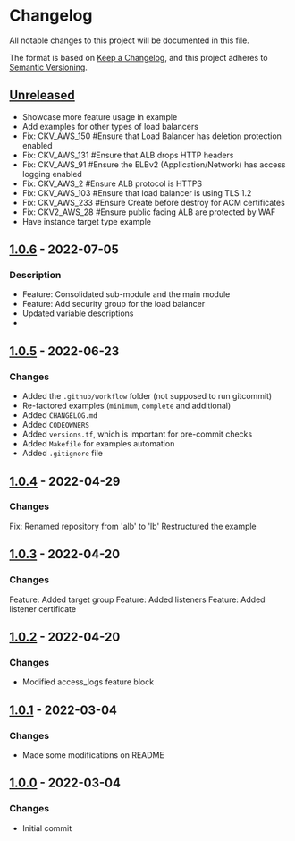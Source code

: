 # Changelog
All notable changes to this project will be documented in this file.

The format is based on [Keep a Changelog](https://keepachangelog.com/en/1.0.0/),
and this project adheres to [Semantic Versioning](https://semver.org/spec/v2.0.0.html).

## [Unreleased]
- Showcase more feature usage in example
- Add examples for other types of load balancers
- Fix: CKV_AWS_150  #Ensure that Load Balancer has deletion protection enabled
- Fix: CKV_AWS_131  #Ensure that ALB drops HTTP headers
- Fix: CKV_AWS_91  #Ensure the ELBv2 (Application/Network) has access logging enabled
- Fix: CKV_AWS_2  #Ensure ALB protocol is HTTPS
- Fix: CKV_AWS_103  #Ensure that load balancer is using TLS 1.2
- Fix: CKV_AWS_233  #Ensure Create before destroy for ACM certificates
- Fix: CKV2_AWS_28  #Ensure public facing ALB are protected by WAF
- Have instance target type example

## [1.0.6] - 2022-07-05
### Description
- Feature: Consolidated sub-module and the main module
- Feature: Add security group for the load balancer
- Updated variable descriptions
-

[1.0.6]: https://github.com/boldlink/terraform-aws-lb/releases/tag/1.0.6

## [1.0.5] - 2022-06-23
### Changes
- Added the `.github/workflow` folder (not supposed to run gitcommit)
- Re-factored examples (`minimum`, `complete` and additional)
- Added `CHANGELOG.md`
- Added `CODEOWNERS`
- Added `versions.tf`, which is important for pre-commit checks
- Added `Makefile` for examples automation
- Added `.gitignore` file

[1.0.5]: https://github.com/boldlink/terraform-aws-lb/releases/tag/1.0.5

## [1.0.4] - 2022-04-29
### Changes
Fix: Renamed repository from 'alb' to 'lb'
Restructured the example

[1.0.4]: https://github.com/boldlink/terraform-aws-lb/releases/tag/1.0.4

## [1.0.3] - 2022-04-20
### Changes
Feature: Added target group
Feature: Added listeners
Feature: Added listener certificate

[1.0.3]: https://github.com/boldlink/terraform-aws-lb/releases/tag/1.0.3

## [1.0.2] - 2022-04-20
### Changes
- Modified access_logs feature block

[1.0.2]: https://github.com/boldlink/terraform-aws-lb/releases/tag/1.0.2

## [1.0.1] - 2022-03-04
### Changes
- Made some modifications on README

[1.0.1]: https://github.com/boldlink/terraform-aws-lb/releases/tag/1.0.1

## [1.0.0] - 2022-03-04
### Changes
- Initial commit

[Unreleased]: https://github.com/boldlink/terraform-aws-lb/compare/1.0.6...HEAD

[1.0.0]: https://github.com/boldlink/terraform-aws-lb/releases/tag/1.0.0
